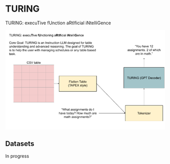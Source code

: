 # TURING
TURING: execuTive fUnction aRtIficial iNtelliGence 

![image](images/TURING.png)


## Datasets

In progress
